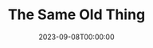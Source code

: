 ---
title: The Same Old Thing
date: 2023-09-08T00:00:00
opening_date: 1931-04-14
closing_date:
layout: productions
program:
Theatre: Theatre Jacksonville
show_details:
- Playwright: F.W. Armbuster
cast:
- SHE: Adamae Armbruster
- HE: Richard Grether
- The Other Man: Stuart Cavanagh
crew:
- Director: F.W. Armbuster
- Staging: Anne C. Lalor
- Props: Anne C. Lalor
- Lights: Charlie Tutewiler
- Grips: Joseph McCants
understudies:
orchestra:
---